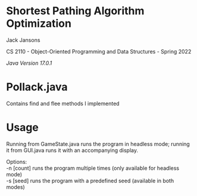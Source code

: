 # Shortest Pathing Algorithm Optimization
Jack Jansons  
  
CS 2110 - Object-Oriented Programming and Data Structures - Spring 2022  
  
*Java Version 17.0.1*

# Pollack.java
Contains find and flee methods I implemented

# Usage
Running from GameState.java runs the program in headless mode; running it from GUI.java runs it with an accompanying display.  
  
Options:  
-n [count]        runs the program multiple times (only available for headless mode)  
-s [seed]        runs the program with a predefined seed (available in both modes)

